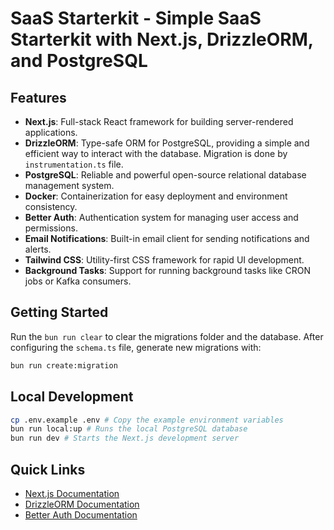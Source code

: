 # SaaS Starterkit - Simple SaaS Starterkit with Next.js, DrizzleORM, and PostgreSQL

## Features

- **Next.js**: Full-stack React framework for building server-rendered applications.
- **DrizzleORM**: Type-safe ORM for PostgreSQL, providing a simple and efficient way to interact with the database. Migration is done by `instrumentation.ts` file.
- **PostgreSQL**: Reliable and powerful open-source relational database management system.
- **Docker**: Containerization for easy deployment and environment consistency.
- **Better Auth**: Authentication system for managing user access and permissions.
- **Email Notifications**: Built-in email client for sending notifications and alerts.
- **Tailwind CSS**: Utility-first CSS framework for rapid UI development.
- **Background Tasks**: Support for running background tasks like CRON jobs or Kafka consumers.

## Getting Started

Run the `bun run clear` to clear the migrations folder and the database.
After configuring the `schema.ts` file, generate new migrations with:

```bash
bun run create:migration
```

## Local Development

```bash
cp .env.example .env # Copy the example environment variables
bun run local:up # Runs the local PostgreSQL database
bun run dev # Starts the Next.js development server
```

## Quick Links

- [Next.js Documentation](https://nextjs.org/docs)
- [DrizzleORM Documentation](https://orm.drizzle.team/)
- [Better Auth Documentation](https://better-auth.com/docs)
